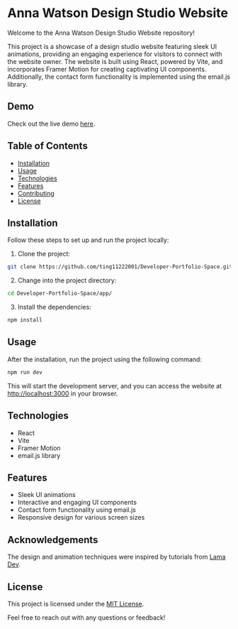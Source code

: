 # Anna Watson Design Studio Website

Welcome to the Anna Watson Design Studio Website repository!

This project is a showcase of a design studio website featuring sleek UI animations, providing an engaging experience for visitors to connect with the website owner. The website is built using React, powered by Vite, and incorporates Framer Motion for creating captivating UI components. Additionally, the contact form functionality is implemented using the email.js library.

## Demo

Check out the live demo [here](#https://developer-portfolio-space.vercel.app/).

## Table of Contents

- [Installation](#installation)
- [Usage](#usage)
- [Technologies](#technologies)
- [Features](#features)
- [Contributing](#contributing)
- [License](#license)

## Installation

Follow these steps to set up and run the project locally:

1. Clone the project:

```bash
git clone https://github.com/ting11222001/Developer-Portfolio-Space.git
```

2. Change into the project directory:

```bash
cd Developer-Portfolio-Space/app/
```

3. Install the dependencies:

```bash
npm install
```

## Usage

After the installation, run the project using the following command:

```bash
npm run dev
```

This will start the development server, and you can access the website at [http://localhost:3000](http://localhost:3000) in your browser.

## Technologies

- React
- Vite
- Framer Motion
- email.js library

## Features

- Sleek UI animations
- Interactive and engaging UI components
- Contact form functionality using email.js
- Responsive design for various screen sizes


## Acknowledgements

The design and animation techniques were inspired by tutorials from [Lama Dev](https://github.com/safak/animated-portfolio).

## License

This project is licensed under the [MIT License](LICENSE).

Feel free to reach out with any questions or feedback!